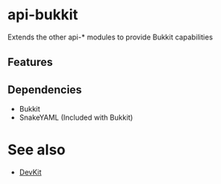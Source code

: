 # api-bukkit
Extends the other api-* modules to provide Bukkit capabilities

## Features

## Dependencies
* Bukkit
* SnakeYAML (Included with Bukkit)

# See also
* [DevKit](//www.github.com/MalignantShadow/Bukkit-DevKit)
